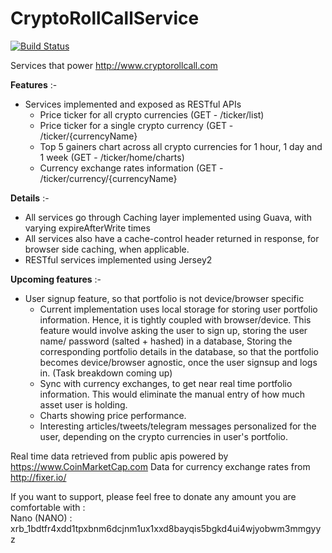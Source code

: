 # CryptoRollCallService
[![Build Status](https://travis-ci.org/shankarganesh1234/CryptoRollCallService.svg?branch=master)](https://travis-ci.org/shankarganesh1234/CryptoRollCallService)

Services that power http://www.cryptorollcall.com

**Features** :-
- Services implemented and exposed as RESTful APIs
    - Price ticker for all crypto currencies (GET - /ticker/list)
    - Price ticker for a single crypto currency (GET - /ticker/{currencyName}
    - Top 5 gainers chart across all crypto currencies for 1 hour, 1 day and 1 week (GET - /ticker/home/charts)
    - Currency exchange rates information (GET - /ticker/currency/{currencyName}
    
**Details** :-
- All services go through Caching layer implemented using Guava, with varying expireAfterWrite times
- All services also have a cache-control header returned in response, for browser side caching, when applicable.
- RESTful services implemented using Jersey2

**Upcoming features** :-
- User signup feature, so that portfolio is not device/browser specific
    - Current implementation uses local storage for storing user portfolio information. Hence, it is tightly coupled with           browser/device. 
      This feature would involve asking the user to sign up, storing the user name/ password (salted + hashed) in a database,
      Storing the corresponding portfolio details in the database, so that the portfolio becomes device/browser agnostic, once       the user signsup and logs in. (Task breakdown coming up)
    - Sync with currency exchanges, to get near real time portfolio information.
      This would eliminate the manual entry of how much asset user is holding.
    - Charts showing price performance.
    - Interesting articles/tweets/telegram messages personalized for the user, depending on the crypto currencies in user's portfolio.
      
Real time data retrieved from public apis powered by https://www.CoinMarketCap.com
Data for currency exchange rates from http://fixer.io/

If you want to support, please feel free to donate any amount you are comfortable with :
<br/>
Nano (NANO) : xrb_1bdtfr4xdd1tpxbnm6dcjnm1ux1xxd8bayqis5bgkd4ui4wjyobwm3mmgyyz



